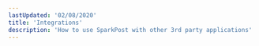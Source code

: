 ```yaml
---
lastUpdated: '02/08/2020'
title: 'Integrations'
description: 'How to use SparkPost with other 3rd party applications'
---
```

